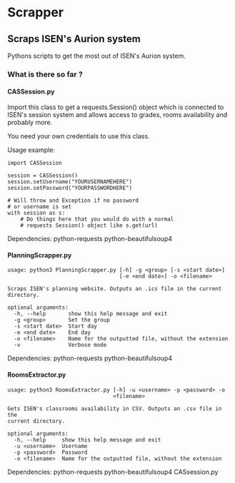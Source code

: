 # Scrapper
## Scraps ISEN's Aurion system

Pythons scripts to get the most out of ISEN's Aurion system.

### What is there so far ?

#### CASSession.py

Import this class to get a requests.Session() object which is connected to ISEN's session system and allows access to grades, rooms availability and probably more.

You need your own credentials to use this class.

Usage example:
```
import CASSession

session = CASSession()
session.setUsername("YOURUSERNAMEHERE")
session.setPassword("YOURPASSWORDHERE")

# Will throw and Exception if no password
# or username is set
with session as s:
    # Do things here that you would do with a normal
    # requests Session() object like s.get(url)
```

Dependencies: python-requests python-beautifulsoup4

#### PlanningScrapper.py

```
usage: python3 PlanningScrapper.py [-h] -g <group> [-s <start date>]
                                   [-e <end date>] -o <filename>

Scraps ISEN's planning website. Outputs an .ics file in the current directory.

optional arguments:
  -h, --help       show this help message and exit
  -g <group>       Set the group
  -s <start date>  Start day
  -e <end date>    End day
  -o <filename>    Name for the outputted file, without the extension
  -v               Verbose mode
  ```

Dependencies: python-requests python-beautifulsoup4

#### RoomsExtractor.py

```
usage: python3 RoomsExtractor.py [-h] -u <username> -p <password> -o
                                 <filename>

Gets ISEN's classrooms availability in CSV. Outputs an .csv file in the
current directory.

optional arguments:
  -h, --help     show this help message and exit
  -u <username>  Username
  -p <password>  Password
  -o <filename>  Name for the outputted file, without the extension
```

Dependencies: python-requests python-beautifulsoup4 CASsession.py
